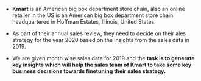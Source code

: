  - **Kmart** is an American big box department store chain, also an online retailer in the US is an American big box department store chain headquartered in Hoffman Estates, Illinois, United States. 
   
   
 - As part of their annual sales review, they need to decide on their ales strategy for the year 2020 based on the insights from the sales data in 2019.
   
      
 - We are given month wise sales data for 2019 and the **task is to generate key insights which will help the sales team of Kmart to take some key business decisions towards finetuning their sales strategy.**
